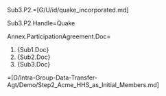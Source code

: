 Sub3.P2.=[G/U/id/quake_incorporated.md]

Sub3.P2.Handle=Quake

Annex.ParticipationAgreement.Doc=<ol><li>{Sub1.Doc}<li>{Sub2.Doc}<li>{Sub3.Doc}</ol>


=[G/Intra-Group-Data-Transfer-Agt/Demo/Step2_Acme_HHS_as_Initial_Members.md]